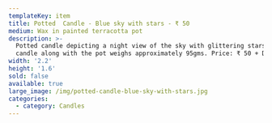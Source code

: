 ```yaml
---
templateKey: item
title: Potted  Candle - Blue sky with stars - ₹ 50
medium: Wax in painted terracotta pot
description: >-
  Potted candle depicting a night view of the sky with glittering stars. This
  candle along with the pot weighs approximately 95gms. Price: ₹ 50 + Delivery
width: '2.2'
height: '1.6'
sold: false
available: true
large_image: /img/potted-candle-blue-sky-with-stars.jpg
categories:
  - category: Candles
---
```


